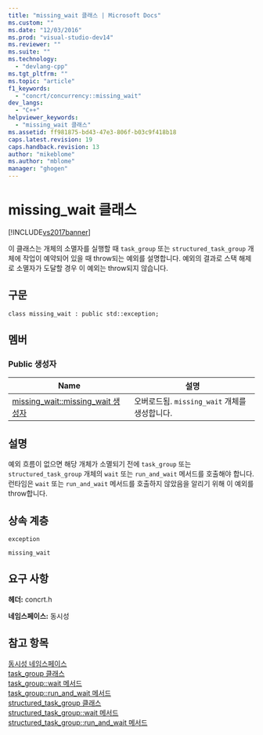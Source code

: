 ```yaml
---
title: "missing_wait 클래스 | Microsoft Docs"
ms.custom: ""
ms.date: "12/03/2016"
ms.prod: "visual-studio-dev14"
ms.reviewer: ""
ms.suite: ""
ms.technology: 
  - "devlang-cpp"
ms.tgt_pltfrm: ""
ms.topic: "article"
f1_keywords: 
  - "concrt/concurrency::missing_wait"
dev_langs: 
  - "C++"
helpviewer_keywords: 
  - "missing_wait 클래스"
ms.assetid: ff981875-bd43-47e3-806f-b03c9f418b18
caps.latest.revision: 19
caps.handback.revision: 13
author: "mikeblome"
ms.author: "mblome"
manager: "ghogen"
---
```

# missing_wait 클래스
[!INCLUDE[vs2017banner](../../../assembler/inline/includes/vs2017banner.md)]

이 클래스는 개체의 소멸자를 실행할 때 `task_group` 또는 `structured_task_group` 개체에 작업이 예약되어 있을 때 throw되는 예외를 설명합니다.  예외의 결과로 스택 해제로 소멸자가 도달할 경우 이 예외는 throw되지 않습니다.  
  
## 구문  
  
```  
class missing_wait : public std::exception;  
```  
  
## 멤버  
  
### Public 생성자  
  
|Name|설명|  
|----------|--------|  
|[missing\_wait::missing\_wait 생성자](../Topic/missing_wait::missing_wait%20Constructor.md)|오버로드됨.  `missing_wait` 개체를 생성합니다.|  
  
## 설명  
 예외 흐름이 없으면 해당 개체가 소멸되기 전에 `task_group` 또는 `structured_task_group` 개체의 `wait` 또는 `run_and_wait` 메서드를 호출해야 합니다.  런타임은 `wait` 또는 `run_and_wait` 메서드를 호출하지 않았음을 알리기 위해 이 예외를 throw합니다.  
  
## 상속 계층  
 `exception`  
  
 `missing_wait`  
  
## 요구 사항  
 **헤더:** concrt.h  
  
 **네임스페이스:** 동시성  
  
## 참고 항목  
 [동시성 네임스페이스](../../../parallel/concrt/reference/concurrency-namespace.md)   
 [task\_group 클래스](../Topic/task_group%20Class.md)   
 [task\_group::wait 메서드](../Topic/task_group::wait%20Method.md)   
 [task\_group::run\_and\_wait 메서드](../Topic/task_group::run_and_wait%20Method.md)   
 [structured\_task\_group 클래스](../../../parallel/concrt/reference/structured-task-group-class.md)   
 [structured\_task\_group::wait 메서드](../Topic/structured_task_group::wait%20Method.md)   
 [structured\_task\_group::run\_and\_wait 메서드](../Topic/structured_task_group::run_and_wait%20Method.md)